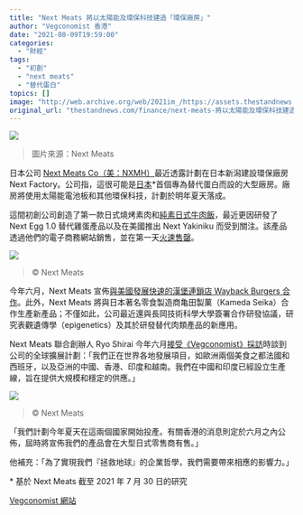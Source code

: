 ```yaml
---
title: "Next Meats 將以太陽能及環保科技建造「環保廠房」"
author: "Vegconomist 香港"
date: "2021-08-09T19:59:00"
categories:
  - "財經"
tags:
  - "初創"
  - "next meats"
  - "替代蛋白"
topics: []
image: "http://web.archive.org/web/2021im_/https://assets.thestandnews.com/media/photos/ghsdnactgr.png"
original_url: "thestandnews.com/finance/next-meats-將以太陽能及環保科技建造環保廠房"
---
```

![](http://web.archive.org/web/2021im_/https://assets.thestandnews.com/media/photos/ghsdnactgr.png)
> 圖片來源：Next Meats

日本公司 [Next Meats Co（美：NXMH）](http://web.archive.org/web/20211229120043/https://nextmeats.us/zh)最近透露計劃在日本新潟建設環保廠房 Next Factory。公司指，這很可能是[日本](http://web.archive.org/web/20211229120043/https://vegconomist.hk/%E5%88%9D%E5%89%B5%E5%85%AC%E5%8F%B8/%E6%9B%BF%E4%BB%A3%E8%82%89%E5%93%81%E7%89%8Cnext-meats%E6%93%A0%E8%BA%AB%E5%A4%A7%E5%9E%8B%E8%B6%85%E5%B8%82%E4%BC%8A%E8%97%A4%E6%B4%8B%E8%8F%AF%E5%A0%82%E7%9A%84%E8%82%89%E9%A1%9E%E8%B2%A8%E6%9E%B6/)\*首個專為替代蛋白而設的大型廠房。廠房將使用太陽能電池板和其他環保科技，計劃於明年夏天落成。

這間初創公司創造了第一款日式燒烤素肉和[純素日式牛肉飯](http://web.archive.org/web/20211229120043/https://vegconomist.hk/%E9%A4%90%E9%A3%B2%E7%BE%8E%E9%A3%9F/%E6%97%A5%E6%9C%AC%E5%85%AC%E5%8F%B8next-meats%E8%81%AF%E5%90%8Cikea%E6%8E%A8%E5%87%BA%E5%85%A8%E7%90%83%E9%A6%96%E5%89%B5%E7%B4%94%E7%B4%A0%E6%97%A5%E5%BC%8F%E7%89%9B%E8%82%89%E9%A3%AF/)，最近更因研發了 Next Egg 1.0 替代雞蛋產品以及在美國推出 Next Yakiniku 而受到關注。該產品透過他們的電子商務網站銷售，並在第一天[火速售罄](http://web.archive.org/web/20211229120043/https://finance.yahoo.com/news/japanese-alternative-meat-venture-next-153700097.html)。

![](http://web.archive.org/web/2021im_/https://vegconomist.hk/wp-content/uploads/sites/11/2021/08/%C2%A9-Next-Meats-Co.-Ltd..jpg)
> © Next Meats

今年六月，Next Meats 宣佈[與美國發展快速的漢堡連鎖店 Wayback Burgers 合作](http://web.archive.org/web/20211229120043/https://vegconomist.hk/%E7%94%A2%E5%93%81/%E6%97%A5%E6%9C%ACnext-meats%E5%AE%A3%E4%BD%88%E8%88%87%E7%BE%8E%E5%9C%8B%E6%BC%A2%E5%A0%A1%E9%80%A3%E9%8E%96%E5%BA%97wayback-burgers%E5%90%88%E4%BD%9C/)。此外，Next Meats 將與日本著名零食製造商亀田製菓（Kameda Seika）合作生產新產品；不僅如此，公司最近還與長岡技術科學大學簽署合作研發協議，研究表觀遺傳學（epigenetics）及其於研發替代肉類產品的新應用。

Next Meats 聯合創辦人 Ryo Shirai 今年六月[接受《Vegconomist》採訪](http://web.archive.org/web/20211229120043/https://vegconomist.com/interviews/next-meats-we-will-apply-to-nasdaq-and-aim-to-be-the-fastest-in-the-world-from-establishment-to-becoming-listed/)時談到公司的全球擴展計劃：「我們正在世界各地發展項目，如歐洲兩個美食之都法國和西班牙，以及亞洲的中國、香港、印度和越南。我們在中國和印度已經設立生產線，旨在提供大規模和穩定的供應。」

![](http://web.archive.org/web/2021im_/https://vegconomist.hk/wp-content/uploads/sites/11/2021/08/NextMeats-1024x688.jpg)
> © Next Meats

「我們計劃今年夏天在這兩個國家開始投產。有關香港的消息則定於六月之內公佈，屆時將宣佈我們的產品會在大型日式零售商有售。」

他補充：「為了實現我們『拯救地球』的企業哲學，我們需要帶來相應的影響力。」

\* 基於 Next Meats 截至 2021 年 7 月 30 日的研究

[Vegconomist 網站](http://web.archive.org/web/20211229120043/https://vegconomist.hk/%E5%85%AC%E5%8F%B8/next-meats%E5%B0%87%E4%BB%A5%E5%A4%AA%E9%99%BD%E8%83%BD%E5%8F%8A%E7%92%B0%E4%BF%9D%E7%A7%91%E6%8A%80%E5%BB%BA%E9%80%A0%E3%80%8C%E7%92%B0%E4%BF%9D%E5%BB%A0%E6%88%BF%E3%80%8D/)